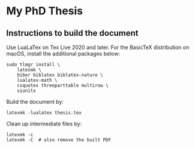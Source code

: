 # My PhD Thesis

## Instructions to build the document
Use LuaLaTex on Tex Live 2020 and later. For the BasicTeX distribution on macOS, install the additional packages below:

    sudo tlmgr install \
        latexmk \
        biber biblatex biblatex-nature \
        lualatex-math \
        csquotes threeparttable multirow \
        siunitx

Build the document by:

    latexmk -lualatex thesis.tex

Clean up intermediate files by:

    latexmk -c
    latexmk -C  # also remove the built PDF
